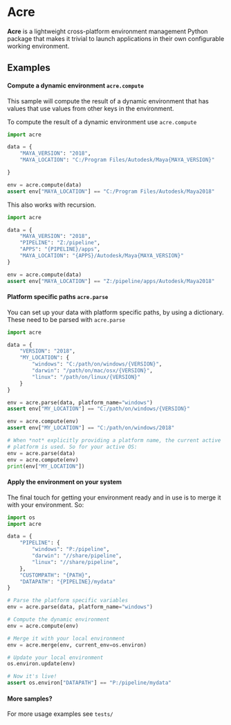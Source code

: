 # Acre

**Acre** is a lightweight cross-platform environment management Python
package that makes it trivial to launch applications in their own
configurable working environment.

## Examples

#### Compute a dynamic environment `acre.compute`

This sample will compute the result of a dynamic environment that
has values that use values from other keys in the environment.

To compute the result of a dynamic environment use `acre.compute`

```python
import acre

data = {
    "MAYA_VERSION": "2018",
    "MAYA_LOCATION": "C:/Program Files/Autodesk/Maya{MAYA_VERSION}"

}

env = acre.compute(data)
assert env["MAYA_LOCATION"] == "C:/Program Files/Autodesk/Maya2018"
```

This also works with recursion.

```python
import acre

data = {
    "MAYA_VERSION": "2018",
    "PIPELINE": "Z:/pipeline",
    "APPS": "{PIPELINE}/apps",
    "MAYA_LOCATION": "{APPS}/Autodesk/Maya{MAYA_VERSION}"
}

env = acre.compute(data)
assert env["MAYA_LOCATION"] == "Z:/pipeline/apps/Autodesk/Maya2018"
```

#### Platform specific paths `acre.parse`

You can set up your data with platform specific paths, by using a
dictionary. These need to be parsed with `acre.parse`

```python
import acre

data = {
    "VERSION": "2018",
    "MY_LOCATION": {
        "windows": "C:/path/on/windows/{VERSION}",
        "darwin": "/path/on/mac/osx/{VERSION}",
        "linux": "/path/on/linux/{VERSION}"
    }
}

env = acre.parse(data, platform_name="windows")
assert env["MY_LOCATION"] == "C:/path/on/windows/{VERSION}"

env = acre.compute(env)
assert env["MY_LOCATION"] == "C:/path/on/windows/2018"

# When *not* explicitly providing a platform name, the current active
# platform is used. So for your active OS:
env = acre.parse(data)
env = acre.compute(env)
print(env["MY_LOCATION"])
```

#### Apply the environment on your system

The final touch for getting your environment ready and in use is to
merge it with your environment. So:

```python
import os
import acre

data = {
    "PIPELINE": {
        "windows": "P:/pipeline",
        "darwin": "//share/pipeline",
        "linux": "//share/pipeline",
    },
    "CUSTOMPATH": "{PATH}",
    "DATAPATH": "{PIPELINE}/mydata"
}

# Parse the platform specific variables
env = acre.parse(data, platform_name="windows")

# Compute the dynamic environment
env = acre.compute(env)

# Merge it with your local environment
env = acre.merge(env, current_env=os.environ)

# Update your local environment
os.environ.update(env)

# Now it's live!
assert os.environ["DATAPATH"] == "P:/pipeline/mydata"
```

#### More samples?

For more usage examples see `tests/`
